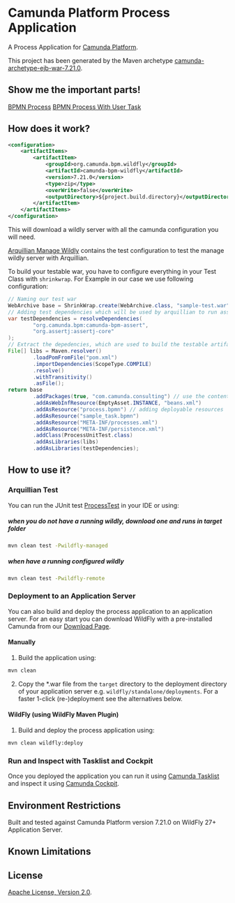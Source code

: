 # Camunda Platform Process Application
A Process Application for [Camunda Platform](http://docs.camunda.org).

This project has been generated by the Maven archetype
[camunda-archetype-ejb-war-7.21.0](https://docs.camunda.org/manual/latest/user-guide/process-applications/maven-archetypes/).

## Show me the important parts!
[BPMN Process](src/main/resources/process.bpmn)
[BPMN Process With User Task](src/main/resources/sample_task.bpmn)

## How does it work?
```xml
<configuration>
    <artifactItems>
        <artifactItem>
            <groupId>org.camunda.bpm.wildfly</groupId>
            <artifactId>camunda-bpm-wildfly</artifactId>
            <version>7.21.0</version>
            <type>zip</type>
            <overWrite>false</overWrite>
            <outputDirectory>${project.build.directory}</outputDirectory>
        </artifactItem>
    </artifactItems>
</configuration>
```
This will download a wildly server with all the camunda configuration you will need.

[Arquillian Manage Wildly](src/test/wildfly-managed/arquillian.xml) contains the test configuration to test the manage wildly server with Arquillian.

To build your testable war, you have to configure everything in your Test Class with `shrinkwrap`. For Example in our case we use following configuration:

```java
// Naming our test war
WebArchive base = ShrinkWrap.create(WebArchive.class, "sample-test.war");
// Adding test dependencies which will be used by arquillian to run assert the tests
var testDependencies = resolveDependencies(
        "org.camunda.bpm:camunda-bpm-assert",
        "org.assertj:assertj-core"
);
// Extract the depedencies, which are used to build the testable artifact 
File[] libs = Maven.resolver()
        .loadPomFromFile("pom.xml")
        .importDependencies(ScopeType.COMPILE)
        .resolve()
        .withTransitivity()
        .asFile();
return base
        .addPackages(true, "com.camunda.consulting") // use the content from our module
        .addAsWebInfResource(EmptyAsset.INSTANCE, "beans.xml")
        .addAsResource("process.bpmn") // adding deployable resources
        .addAsResource("sample_task.bpmn")
        .addAsResource("META-INF/processes.xml")
        .addAsResource("META-INF/persistence.xml")
        .addClass(ProcessUnitTest.class)
        .addAsLibraries(libs)
        .addAsLibraries(testDependencies);
```

## How to use it?

### Arquillian Test
You can run the JUnit test [ProcessTest](src/test/java/com/camunda/consulting/it/ProcessUnitTest.java) in your IDE or using:

##### when you do not have a running wildly, download one and runs in target folder
```bash
mvn clean test -Pwildfly-managed
```
##### when have a running configured wildly

```bash
mvn clean test -Pwildfly-remote
```

### Deployment to an Application Server
You can also build and deploy the process application to an application server.
For an easy start you can download WildFly with a pre-installed Camunda
from our [Download Page](https://downloads.camunda.cloud/release/camunda-bpm/wildfly/).

#### Manually
1. Build the application using:

```bash
mvn clean
```
2. Copy the *.war file from the `target` directory to the deployment directory
of your application server e.g. `wildfly/standalone/deployments`.
For a faster 1-click (re-)deployment see the alternatives below.

#### WildFly (using WildFly Maven Plugin)
1. Build and deploy the process application using:

```bash
mvn clean wildfly:deploy
```


### Run and Inspect with Tasklist and Cockpit
Once you deployed the application you can run it using
[Camunda Tasklist](http://docs.camunda.org/latest/guides/user-guide/#tasklist)
and inspect it using
[Camunda Cockpit](http://docs.camunda.org/latest/guides/user-guide/#cockpit).

## Environment Restrictions
Built and tested against Camunda Platform version 7.21.0 on WildFly 27+ Application Server.

## Known Limitations

## License
[Apache License, Version 2.0](http://www.apache.org/licenses/LICENSE-2.0).

<!-- Tweet
New @Camunda example: Camunda Platform Process Application - A Process Application for [Camunda Platform](http://docs.camunda.org). https://github.com/camunda-consulting/code/tree/master/snippets/arquillianSample
-->
